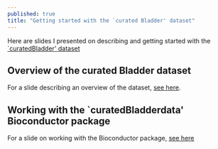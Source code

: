```yaml
---
published: true
title: "Getting started with the `curated Bladder' dataset"
---
```


Here are slides I presented on describing and getting started with the 
[`curatedBladder' dataset](https://bioconductor.org/packages/release/data/experiment/html/curatedBladderData.html)

 
## Overview of the curated Bladder dataset

For a slide describing an overview of the dataset, [see here](https://docs.google.com/presentation/d/1kFCP0nU0NEJ4INvL0CFi80KzhRx32SWUIaNfUQNaBAw/edit#slide=id.g47307f9e9e_0_18).


## Working with the `curatedBladderdata' Bioconductor package

For a slide on working with the Bioconductor package, [see here](https://docs.google.com/presentation/d/1kFCP0nU0NEJ4INvL0CFi80KzhRx32SWUIaNfUQNaBAw/edit#slide=id.g47307f9e9e_0_501)





